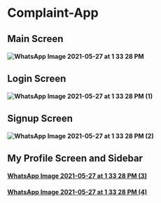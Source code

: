 # Complaint-App

## Main Screen

#### ![WhatsApp Image 2021-05-27 at 1 33 28 PM](https://user-images.githubusercontent.com/57323600/119795632-16464880-bef2-11eb-9b5d-4eddb8922472.jpeg)

## Login Screen

#### ![WhatsApp Image 2021-05-27 at 1 33 28 PM (1)](https://user-images.githubusercontent.com/57323600/119795868-4db4f500-bef2-11eb-9203-ae25bbab18b4.jpeg)

## Signup Screen

#### ![WhatsApp Image 2021-05-27 at 1 33 28 PM (2)](https://user-images.githubusercontent.com/57323600/119795896-54dc0300-bef2-11eb-876b-159a5a0d7971.jpeg)

## My Profile Screen and Sidebar

#### [WhatsApp Image 2021-05-27 at 1 33 28 PM (3)](https://user-images.githubusercontent.com/57323600/119795915-586f8a00-bef2-11eb-9e1b-2f1d80309cf5.jpeg)


#### [WhatsApp Image 2021-05-27 at 1 33 28 PM (4)](https://user-images.githubusercontent.com/57323600/119795928-5b6a7a80-bef2-11eb-89c4-95fa69d411aa.jpeg)
